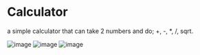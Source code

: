 # Calculator
a simple calculator that can take 2 numbers and do; +, -, *, /, sqrt. 

![image](https://user-images.githubusercontent.com/121827037/214946130-17cf76d8-45f8-4717-b909-a7e5d21e9668.png)
![image](https://user-images.githubusercontent.com/121827037/214946263-15e4f106-1c5b-44ed-82a8-85760d924c8e.png)
![image](https://user-images.githubusercontent.com/121827037/214946491-b556bfd1-0e8c-4fd7-8501-a4194f56a54f.png)
